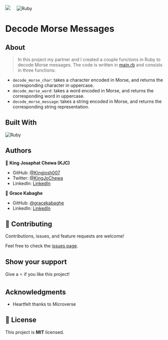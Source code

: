 ![](https://img.shields.io/badge/Microverse-blueviolet)  &nbsp; &nbsp;  ![Ruby](https://img.shields.io/badge/ruby-%23CC342D.svg?style=for-the-badge&logo=ruby&logoColor=white)

# Decode Morse Messages

## About 

> In this project my partner and I created a couple functions in Ruby to decode Morse messages.
The code is written in [main.rb](/main.rb) and consists in three functions:

- `decode_morse_char`: takes a character encoded in Morse, and returns the corresponding character in uppercase.
- `decode_morse_word`: takes a word encoded in Morse, and returns the corresponding word in uppercase.
- `decode_morse_message`: takes a string encoded in Morse, and returns the corresponding string representation.


## Built With

![Ruby](https://img.shields.io/badge/ruby-%23CC342D.svg?style=for-the-badge&logo=ruby&logoColor=white)


## Authors

👤 **King Josaphat Chewa (KJC)**

- GitHub: [@Kingjosh007](https://github.com/Kingjosh007)
- Twitter: [@KingJoChewa](https://twitter.com/KingJoChewa)
- LinkedIn: [LinkedIn](https://www.linkedin.com/in/king-josaphat-chewa/)

👤 **Grace Kabaghe**

- GitHub: [@gracekabaghe](https://github.com/gracekabaghe)
- LinkedIn: [LinkedIn](https://www.linkedin.com/in/grace-kabaghe)

## 🤝 Contributing

Contributions, issues, and feature requests are welcome!

Feel free to check the [issues page](../../issues/).

## Show your support

Give a ⭐️ if you like this project!

## Acknowledgments

- Heartfelt thanks to Microverse

## 📝 License

This project is **MIT** licensed.
